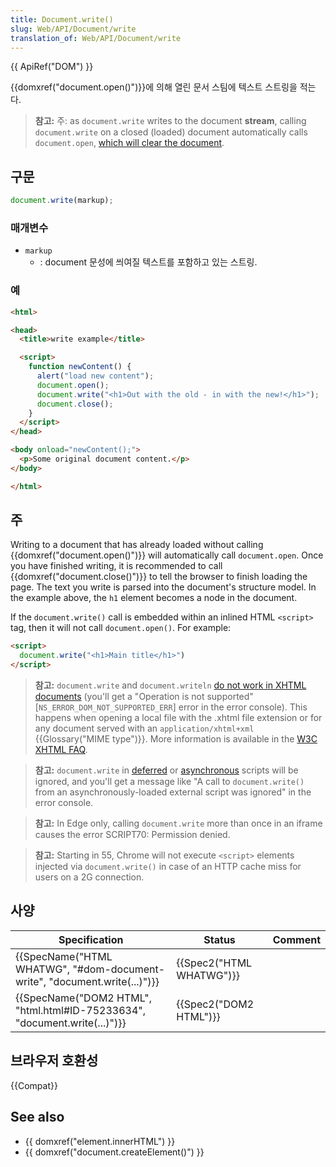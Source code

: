 ```yaml
---
title: Document.write()
slug: Web/API/Document/write
translation_of: Web/API/Document/write
---
```


{{ ApiRef("DOM") }}

{{domxref("document.open()")}}에 의해 열린 문서 스팀에 텍스트 스트링을 적는다.

> **참고:** 주: as `document.write` writes to the document **stream**, calling `document.write` on a closed (loaded) document automatically calls `document.open`, [which will clear the document](/ko/docs/Web/API/document.open#Notes).

## 구문

```js
document.write(markup);
```

### 매개변수

- `markup`
  - : document 문성에 씌여질 텍스트를 포함하고 있는 스트링.

### 예

```html
<html>

<head>
  <title>write example</title>

  <script>
    function newContent() {
      alert("load new content");
      document.open();
      document.write("<h1>Out with the old - in with the new!</h1>");
      document.close();
    }
  </script>
</head>

<body onload="newContent();">
  <p>Some original document content.</p>
</body>

</html>
```

## 주

Writing to a document that has already loaded without calling {{domxref("document.open()")}} will automatically call `document.open`. Once you have finished writing, it is recommended to call {{domxref("document.close()")}} to tell the browser to finish loading the page. The text you write is parsed into the document's structure model. In the example above, the `h1` element becomes a node in the document.

If the `document.write()` call is embedded within an inlined HTML `<script>` tag, then it will not call `document.open()`. For example:

```html
<script>
  document.write("<h1>Main title</h1>")
</script>
```

> **참고:** `document.write` and `document.writeln` [do not work in XHTML documents](/ko/docs/Archive/Web/Writing_JavaScript_for_HTML) (you'll get a "Operation is not supported" \[`NS_ERROR_DOM_NOT_SUPPORTED_ERR`] error in the error console). This happens when opening a local file with the .xhtml file extension or for any document served with an `application/xhtml+xml` {{Glossary("MIME type")}}. More information is available in the [W3C XHTML FAQ](http://www.w3.org/MarkUp/2004/xhtml-faq#docwrite).

> **참고:** `document.write` in [deferred](/ko/docs/Web/HTML/Element/script#attr-defer) or [asynchronous](/ko/docs/Web/HTML/Element/script#attr-async) scripts will be ignored, and you'll get a message like "A call to `document.write()` from an asynchronously-loaded external script was ignored" in the error console.

> **참고:** In Edge only, calling `document.write` more than once in an iframe causes the error SCRIPT70: Permission denied.

> **참고:** Starting in 55, Chrome will not execute `<script>` elements injected via `document.write()` in case of an HTTP cache miss for users on a 2G connection.

## 사양

| Specification                                                                                    | Status                           | Comment |
| ------------------------------------------------------------------------------------------------ | -------------------------------- | ------- |
| {{SpecName("HTML WHATWG", "#dom-document-write", "document.write(...)")}} | {{Spec2("HTML WHATWG")}} |         |
| {{SpecName("DOM2 HTML", "html.html#ID-75233634", "document.write(...)")}} | {{Spec2("DOM2 HTML")}}     |         |

## 브라우저 호환성

{{Compat}}

## See also

- {{ domxref("element.innerHTML") }}
- {{ domxref("document.createElement()") }}
